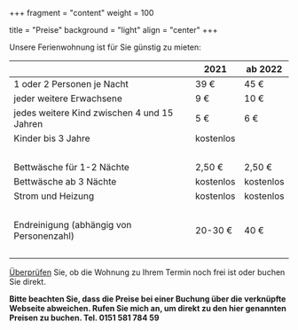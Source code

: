 +++
fragment = "content"
weight = 100

title = "Preise"
background = "light"
align = "center"
+++

Unsere Ferienwohnung ist für Sie günstig zu mieten:

||2021|ab 2022|
|---|---|---|
| 1 oder 2 Personen je Nacht      | 39 € | 45 € |
| jeder weitere Erwachsene      | 9 € | 10 € |
| jedes weitere Kind zwischen 4 und 15 Jahren      | 5 € | 6 € |
| Kinder bis 3 Jahre      | kostenlos |
|&nbsp;  |  |
| Bettwäsche für 1-2 Nächte      | 2,50 € | 2,50 € |
| Bettwäsche ab 3 Nächte      | kostenlos | kostenlos |
| Strom und Heizung | kostenlos |  kostenlos | 
| &nbsp; |  |  |
| Endreinigung (abhängig von Personenzahl)      | 20-30 € | 40 € |
| &nbsp; |  |  |

[Überprüfen](https://tportal.toubiz.de/brilon/ukv/house/GER00020060005418109) Sie, ob die Wohnung zu Ihrem Termin noch frei ist oder buchen Sie direkt.

__Bitte beachten Sie, dass die Preise bei einer Buchung über die verknüpfte Webseite abweichen. Rufen Sie mich an, um direkt zu den hier genannten Preisen zu buchen. Tel. 0151 581 784 59__
